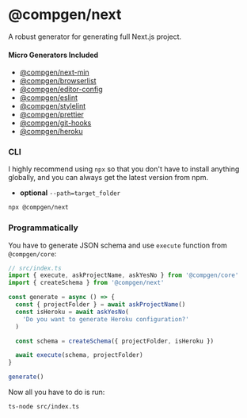 # @compgen/next

A robust generator for generating full Next.js project.

#### Micro Generators Included

- [@compgen/next-min](/packages/micro-generators/next-min)
- [@compgen/browserlist](/packages/micro-generators/browserlist)
- [@compgen/editor-config](/packages/micro-generators/editor-config)
- [@compgen/eslint](/packages/micro-generators/eslint)
- [@compgen/stylelint](/packages/micro-generators/stylelint)
- [@compgen/prettier](/packages/micro-generators/prettier)
- [@compgen/git-hooks](/packages/micro-generators/git-hooks)
- [@compgen/heroku](/packages/micro-generators/heroku)

### CLI

I highly recommend using `npx` so that you don't have to install anything globally, and you can always get the latest version from npm.

- **optional** `--path=target_folder`

```bash
npx @compgen/next
```

### Programmatically

You have to generate JSON schema and use `execute` function from `@compgen/core`:

```ts
// src/index.ts
import { execute, askProjectName, askYesNo } from '@compgen/core'
import { createSchema } from '@compgen/next'

const generate = async () => {
  const { projectFolder } = await askProjectName()
  const isHeroku = await askYesNo(
    'Do you want to generate Heroku configuration?'
  )

  const schema = createSchema({ projectFolder, isHeroku })

  await execute(schema, projectFolder)
}

generate()
```

Now all you have to do is run:

```
ts-node src/index.ts
```
